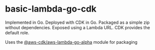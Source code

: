 # basic-lambda-go-cdk

Implemented in Go. Deployed with CDK in Go. Packaged as a simple zip without dependencies.
Exposed using a Lambda URL. CDK provides the default role.

Uses the [@aws-cdk/aws-lambda-go-alpha](https://docs.aws.amazon.com/cdk/api/v2/docs/aws-lambda-go-alpha-readme.html) module for packaging


